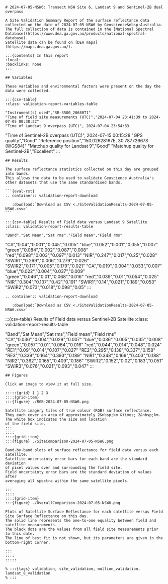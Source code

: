 
    # 2024-07-05-NSW6: Transect NSW Site 6, Landsat 9 and Sentinel-2B dual overpass
    
    A Site Validation Summary Report of the surface reflectance data collected on the date of 2024-07-05-NSW6 by Geoscience&nbsp;Australia.
    The full collection of data is contained in the [National Spectral Database](https://www.dea.ga.gov.au/products/national-spectral-database).
    Satellite data can be found on [DEA maps](https://maps.dea.ga.gov.au/).
    
    :::{contents} In this report
    :local:
    :backlinks: none
    :::
    
    ## Variables
    
    These variables and environmental factors were present on the day the data were collected.
    
    :::{csv-table}
    :class: validation-report-variables-table
    
    "Instrument(s) used","SR-3500_20680T1"
    "Time of field site measurements (UTC)","2024-07-04 23:41:39 to 2024-07-05 00:38:22"
    "Time of Landsat 9 overpass (UTC)", 2024-07-04 23:54:33
"Time of Sentinel-2B overpass (UTC)", 2024-07-15 00:15:28
    "GPS quality","Good"
    "Reference position","150.02628167E, 30.78772667S (WGS84)"
    "Matchup quality for Landsat 9","Good"
"Matchup quality for Sentinel-2B","Excellent"
    :::
    
    ## Results
    
    The surface reflectance statistics collected on this day are grouped into bands.
    This allows the data to be used to validate Geoscience Australia's other datasets that use the same standardised bands.
    
    ```{eval-rst}
    .. container:: validation-report-download
    
       :download:`Download as CSV <./SiteValidationResults-2024-07-05-NSW6.csv>`
    ```
    
    :::{csv-table} Results of Field data versus Landsat 9 Satellite
    :class: validation-report-results-table
    
    "Band","Sat Mean","Sat rms","Field mean","Field rms"
"CA","0.04","0.001","0.045","0.005"
"blue","0.052","0.001","0.055","0.007"
"green","0.084","0.002","0.087","0.008"
"red","0.098","0.003","0.097","0.013"
"NIR","0.247","0.017","0.25","0.028"
"SWIR1","0.269","0.006","0.279","0.026"
"SWIR2","0.171","0.005","0.179","0.021"
"CA","0.019","0.004","0.033","0.007"
"blue","0.022","0.004","0.037","0.009"
"green","0.046","0.01","0.068","0.016"
"red","0.039","0.01","0.054","0.025"
"NIR","0.304","0.137","0.42","0.191"
"SWIR1","0.14","0.021","0.189","0.053"
"SWIR2","0.073","0.018","0.098","0.05"
:::

```{eval-rst}
.. container:: validation-report-download

   :download:`Download as CSV <./SiteValidationResults-2024-07-05-NSW6.csv>`
```

:::{csv-table} Results of Field data versus Sentinel-2B Satellite
:class: validation-report-results-table

"Band","Sat Mean","Sat rms","Field mean","Field rms"
"CA","0.036","0.004","0.029","0.007"
"blue","0.036","0.005","0.035","0.008"
"green","0.057","0.01","0.064","0.016"
"red","0.044","0.014","0.048","0.024"
"RE1","0.09","0.014","0.107","0.027"
"RE2","0.295","0.138","0.337","0.158"
"RE3","0.339","0.164","0.393","0.189"
"NIR1","0.348","0.169","0.403","0.188"
"NIR2","0.362","0.165","0.409","0.186"
"SWIR2","0.152","0.02","0.183","0.051"
"SWIR3","0.076","0.021","0.093","0.047"
    :::
    
    ## Figures
    
    Click an image to view it at full size.
    
    :::::{grid} 1 1 2 3
    ::::{grid-item}
    :::{figure} ./RGB-2024-07-05-NSW6.png
    
    Satellite imagery tiles of true colour (RGB) surface reflectance.
    They each cover an area of approximately 2&nbsp;km &times; 2&nbsp;km.
    The white box indicates the size and location
    of the field site.
    :::
    ::::
    ::::{grid-item}
    :::{figure} ./SiteComparison-2024-07-05-NSW6.png
    
    Band-by-band plots of surface reflectance for field data versus each satellite.
    Satellite uncertainty error bars for each band are the standard deviation
    of pixel values over and surrounding the field site.
    Field uncertainty error bars are the standard deviation of values after
    averaging all spectra within the same satellite pixels.
    
    :::
    ::::
    ::::{grid-item}
    :::{figure} ./OverallComparison-2024-07-05-NSW6.png
    
    Plots of Satellite Surface Reflectance for each satellite versus Field Site Surface Reflectance on this day.
    The solid line represents the one-to-one equality between field and satellite measurements.
    The black dots are the values from all field site measurements prior to this date.
    The line of best fit is not shown, but its parameters are given in the bottom-right corner.
    
    :::
    ::::
    :::::
    
    % :::{tags} validation, site_validation, mullion_validation, landsat_8_validation
    % :::
    